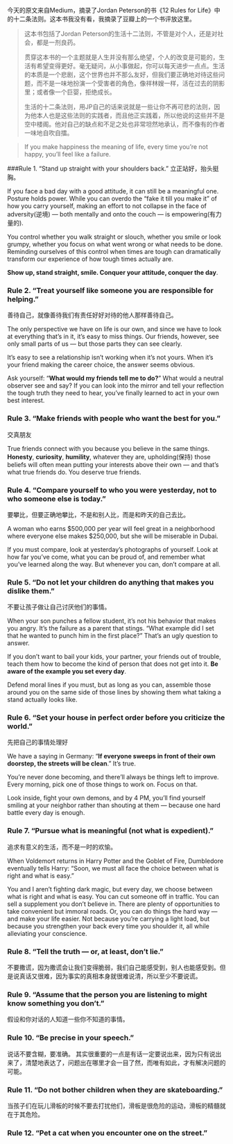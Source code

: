今天的原文来自Medium，摘录了Jordan Peterson的书《12 Rules for Life》中的十二条法则。这本书我没有看，我摘录了豆瓣上的一个书评放这里。
> 这本书包括了Jordan Peterson的生活十二法则，不管是对个人，还是对社会，都是一剂良药。
> 
> 贯穿这本书的一个主题就是人生并没有那么绝望，个人的改变是可能的，生活有希望变得更好。毫无疑问，从小事做起，你可以每天进步一点点。生活的本质是一个悲剧，这个世界也并不那么友好，但我们要正确地对待这些问题，而不是一味地扮演一个受害者的角色，像祥林嫂一样，活在过去的阴影里；或者像一个巨婴，拒绝成长。
> 
>生活的十二条法则，用JP自己的话来说就是一些让你不再可悲的法则，因为他本人也是这些法则的实践者，而且他正实践着，所以他说的这些并不是空中楼阁。他对自己的缺点和不足之处也非常坦然地承认，而不像有的作者一味地自吹自擂。

> If you make happiness the meaning of life, every time you’re not happy, you’ll feel like a failure.

###Rule 1. “Stand up straight with your shoulders back.”
立正站好，抬头挺胸。

If you face a bad day with a good attitude, it can still be a meaningful one. 
Posture holds power. 
While you can overdo the “fake it till you make it” of how you carry yourself, making an effort to not collapse in the face of adversity(逆境) — both mentally and onto the couch — is empowering(有力量的). 

You control whether you walk straight or slouch, whether you smile or look grumpy, whether you focus on what went wrong or what needs to be done. 
Reminding ourselves of this control when times are tough can dramatically transform our experience of how tough times actually are.

**Show up, stand straight, smile. Conquer your attitude, conquer the day**.

### Rule 2. “Treat yourself like someone you are responsible for helping.”
善待自己，就像善待我们有责任好好对待的他人那样善待自己。

The only perspective we have on life is our own, and since we have to look at everything that’s in it, it’s easy to miss things. Our friends, however, see only small parts of us — but those parts they can see clearly.

It’s easy to see a relationship isn’t working when it’s not yours. When it’s your friend making the career choice, the answer seems obvious.

Ask yourself: “**What would my friends tell me to do?**” What would a neutral observer see and say? If you can look into the mirror and tell your reflection the tough truth they need to hear, you’ve finally learned to act in your own best interest.

### Rule 3. “Make friends with people who want the best for you.”
交真朋友

True friends connect with you because you believe in the same things. 
**Honesty**, **curiosity**, **humility**, whatever they are, upholding(保持) those beliefs will often mean putting your interests above their own — and that’s what true friends do. You deserve true friends.

### Rule  4. “Compare yourself to who you were yesterday, not to who someone else is today.”
要攀比，但要正确地攀比，不是和别人比，而是和昨天的自己去比。

A woman who earns $500,000 per year will feel great in a neighborhood where everyone else makes $250,000, but she will be miserable in Dubai.

If you must compare, look at yesterday’s photographs of yourself. Look at how far you’ve come, what you can be proud of, and remember what you’ve learned along the way. But whenever you can, don’t compare at all.

### Rule 5. “Do not let your children do anything that makes you dislike them.”
不要让孩子做让自己讨厌他们的事情。

When your son punches a fellow student, it’s not his behavior that makes you angry. It’s the failure as a parent that stings. “What example did I set that he wanted to punch him in the first place?” That’s an ugly question to answer.

If you don’t want to bail your kids, your partner, your friends out of trouble, teach them how to become the kind of person that does not get into it. **Be aware of the example you set every day**.

Defend moral lines if you must, but as long as you can, assemble those around you on the same side of those lines by showing them what taking a stand actually looks like.

### Rule 6. “Set your house in perfect order before you criticize the world.”
先把自己的事情处理好

We have a saying in Germany: “**If everyone sweeps in front of their own doorstep, the streets will be clean**.” It’s true. 

You’re never done becoming, and there’ll always be things left to improve. 
Every morning, pick one of those things to work on. Focus on that.

Look inside, fight your own demons, and by 4 PM, you’ll find yourself smiling at your neighbor rather than shouting at them — because one hard battle every day is enough.

### Rule 7. “Pursue what is meaningful (not what is expedient).”
追求有意义的生活，而不是一时的欢愉。

When Voldemort returns in Harry Potter and the Goblet of Fire, Dumbledore eventually tells Harry: 
“Soon, we must all face the choice between what is right and what is easy.”

You and I aren’t fighting dark magic, but every day, we choose between what is right and what is easy. You can cut someone off in traffic. You can sell a supplement you don’t believe in. There are plenty of opportunities to take convenient but immoral roads.
Or, you can do things the hard way — and make your life easier. Not because you’re carrying a light load, but because you strengthen your back every time you shoulder it, all while alleviating your conscience.

### Rule 8. “Tell the truth — or, at least, don’t lie.”
不要撒谎，因为撒谎会让我们变得脆弱，我们自己能感受到，别人也能感受到。但是说真话又很难，因为事实的真相本身就很难说清，所以至少不要说谎。

### Rule 9. “Assume that the person you are listening to might know something you don’t.”
假设和你对话的人知道一些你不知道的事情。
### Rule 10. “Be precise in your speech.”
说话不要含糊，要准确。
其实很重要的一点是有话一定要说出来，因为只有说出来了，清楚地表达了，问题出在哪里才会一目了然，而唯有如此，才有解决问题的可能。
### Rule 11. “Do not bother children when they are skateboarding.”
当孩子们在玩儿滑板的时候不要去打扰他们，滑板是很危险的运动，滑板的精髓就在于其危险。

### Rule 12. “Pet a cat when you encounter one on the street.”